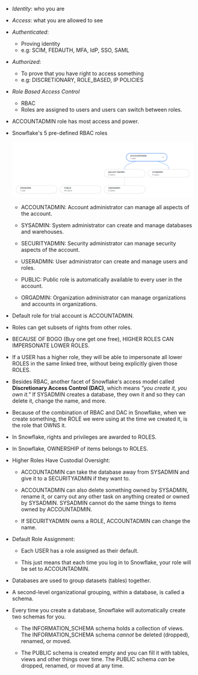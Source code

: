- *Identity*: who you are
- *Access*: what you are allowed to see
- *Authenticated*: 
    - Proving identity
    - e.g: SCIM, FEDAUTH, MFA, IdP, SSO, SAML
- *Authorized*:
    - To prove that you have right to access something
    - e.g: DISCRETIONARY, ROLE_BASED, IP POLICIES

- *Role Based Access Control* 
    - RBAC
    - Roles are assigned to users and users can switch between roles.

- ACCOUNTADMIN role has most access and power.

- Snowflake's 5 pre-defined RBAC roles

    ![](./images/roles.png)


    - ACCOUNTADMIN: Account administrator can manage all aspects of the account.

    - SYSADMIN: System administrator can create and manage databases and warehouses.

    - SECURITYADMIN: Security administrator can manage security aspects of the account.

    - USERADMIN: User administrator can create and manage users and roles.

    - PUBLIC: Public role is automatically available to every user in the account.

    - ORGADMIN: Organization administrator can manage organizations and accounts in organizations.

- Default role for trial account is ACCOUNTADMIN.

- Roles can get subsets of rights from other roles.

- BECAUSE OF BOGO (Buy one get one free), HIGHER ROLES CAN IMPERSONATE LOWER ROLES. 

- If a USER has a higher role, they will be able to impersonate all lower ROLES in the same linked tree, without being explicitly given those ROLES.  

- Besides RBAC, another facet of Snowflake's access model called **Discretionary Access Control (DAC)**, which means *"you create it, you own it."* If SYSADMIN creates a database, they own it and so they can delete it, change the name, and more.

- Because of the combination of RBAC and DAC in Snowflake, when we create something, the ROLE we were using at the time we created it, is the role that OWNS it.

- In Snowflake, rights and privileges are awarded to ROLES.

- In Snowflake, OWNERSHIP of items belongs to ROLES.

- Higher Roles Have Custodial Oversight: 

    - ACCOUNTADMIN can take the database away from SYSADMIN and give it to a SECURITYADMIN if they want to.

    - ACCOUNTADMIN can also delete something owned by SYSADMIN, rename it, or carry out any other task on anything created or owned by SYSADMIN. SYSADMIN cannot do the same things to items owned by ACCOUNTADMIN. 

    - If SECURITYADMIN owns a ROLE, ACCOUNTADMIN can change the name.

- Default Role Assignment:

    - Each USER has a role assigned as their default.
    
    - This just means that each time you log in to Snowflake, your role will be set to ACCOUNTADMIN.

- Databases are used to group datasets (tables) together. 

- A second-level organizational grouping, within a database, is called a schema. 

- Every time you create a database, Snowflake will automatically create two schemas for you.

    - The INFORMATION_SCHEMA schema holds a collection of views.  The INFORMATION_SCHEMA schema *cannot* be deleted (dropped), renamed, or moved.

    - The PUBLIC schema is created empty and you can fill it with tables, views and other things over time. The PUBLIC schema *can* be dropped, renamed, or moved at any time.